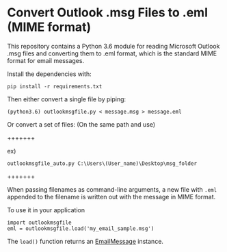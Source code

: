 Convert Outlook .msg Files to .eml (MIME format)
================================================

This repository contains a Python 3.6 module for
reading Microsoft Outlook .msg files and converting
them to .eml format, which is the standard MIME
format for email messages.

Install the dependencies with:

    pip install -r requirements.txt

Then either convert a single file by piping:

	(python3.6) outlookmsgfile.py < message.msg > message.eml

Or convert a set of files: (On the same path and use)

+++++++


ex) 

    outlookmsgfile_auto.py C:\Users\(User_name)\Desktop\msg_folder

+++++++

When passing filenames as command-line arguments, a new file with `.eml`
appended to the filename is written out with the message in MIME format.

To use it in your application

    import outlookmsgfile
    eml = outlookmsgfile.load('my_email_sample.msg')
    
The ``load()`` function returns an [EmailMessage](https://docs.python.org/3/library/email.message.html#email.message.EmailMessage) instance.
